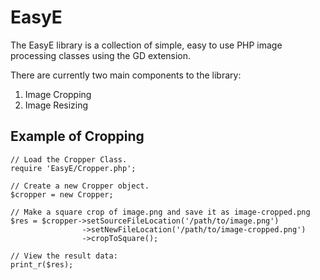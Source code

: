 EasyE
============

The EasyE library is a collection of simple, easy to use PHP image processing classes using the GD extension.

There are currently two main components to the library:

1.  Image Cropping
2.  Image Resizing

Example of Cropping
-------------------------
<pre><code>// Load the Cropper Class.
require 'EasyE/Cropper.php';

// Create a new Cropper object.
$cropper = new Cropper;

// Make a square crop of image.png and save it as image-cropped.png
$res = $cropper->setSourceFileLocation('/path/to/image.png')
                ->setNewFileLocation('/path/to/image-cropped.png')
                ->cropToSquare();  
                
// View the result data:
print_r($res);</code></pre>
